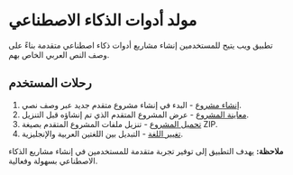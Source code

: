 # مولد أدوات الذكاء الاصطناعي

تطبيق ويب يتيح للمستخدمين إنشاء مشاريع أدوات ذكاء اصطناعي متقدمة بناءً على وصف النص العربي الخاص بهم.

## رحلات المستخدم

1. [إنشاء مشروع](docs/journeys/create-project.md) - البدء في إنشاء مشروع متقدم جديد عبر وصف نصي.
2. [معاينة المشروع](docs/journeys/preview-project.md) - عرض المشروع المتقدم الذي تم إنشاؤه قبل التنزيل.
3. [تحميل المشروع](docs/journeys/download-project.md) - تنزيل ملفات المشروع المتقدم بصيغة ZIP.
4. [تغيير اللغة](docs/journeys/change-language.md) - التبديل بين اللغتين العربية والإنجليزية.

**ملاحظة:** يهدف التطبيق إلى توفير تجربة متقدمة للمستخدمين في إنشاء مشاريع الذكاء الاصطناعي بسهولة وفعالية.